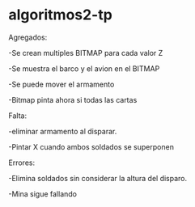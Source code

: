 # algoritmos2-tp

Agregados:

-Se crean multiples BITMAP para cada valor Z

-Se muestra el barco y el avion en el BITMAP

-Se puede mover el armamento

-Bitmap pinta ahora si todas las cartas

Falta:

-eliminar armamento al disparar.

-Pintar X cuando ambos soldados se superponen

Errores:

-Elimina soldados sin considerar la altura del disparo.

-Mina sigue fallando
